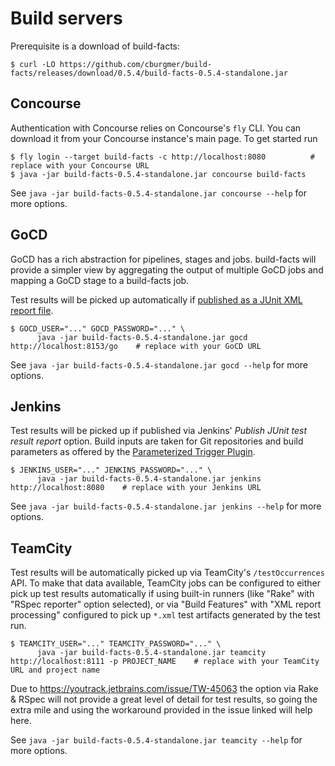 # Build servers

Prerequisite is a download of build-facts:

    $ curl -LO https://github.com/cburgmer/build-facts/releases/download/0.5.4/build-facts-0.5.4-standalone.jar

## Concourse

Authentication with Concourse relies on Concourse's `fly` CLI. You can download
it from your Concourse instance's main page. To get started run

    $ fly login --target build-facts -c http://localhost:8080          # replace with your Concourse URL
    $ java -jar build-facts-0.5.4-standalone.jar concourse build-facts

See `java -jar build-facts-0.5.4-standalone.jar concourse --help` for more
options.


## GoCD

GoCD has a rich abstraction for pipelines, stages and jobs. build-facts will
provide a simpler view by aggregating the output of multiple GoCD jobs and
mapping a GoCD stage to a build-facts job.

Test results will be picked up automatically if
[published as a JUnit XML report file](https://www.go.cd/documentation/user/current/configuration/dev_upload_test_report.html).

    $ GOCD_USER="..." GOCD_PASSWORD="..." \
          java -jar build-facts-0.5.4-standalone.jar gocd http://localhost:8153/go    # replace with your GoCD URL

See `java -jar build-facts-0.5.4-standalone.jar gocd --help` for more options.


## Jenkins

Test results will be picked up if published via Jenkins' *Publish JUnit test
result report* option. Build inputs are taken for Git repositories and build
parameters as offered by the
[Parameterized Trigger Plugin](https://wiki.jenkins-ci.org/display/JENKINS/Parameterized+Trigger+Plugin).

    $ JENKINS_USER="..." JENKINS_PASSWORD="..." \
          java -jar build-facts-0.5.4-standalone.jar jenkins http://localhost:8080    # replace with your Jenkins URL

See `java -jar build-facts-0.5.4-standalone.jar jenkins --help` for more
options.


## TeamCity

Test results will be automatically picked up via TeamCity's `/testOccurrences`
API. To make that data available, TeamCity jobs can be configured to either pick
up test results automatically if using built-in runners (like "Rake" with "RSpec
reporter" option selected), or via "Build Features" with "XML report processing"
configured to pick up `*.xml` test artifacts generated by the test run.

    $ TEAMCITY_USER="..." TEAMCITY_PASSWORD="..." \
          java -jar build-facts-0.5.4-standalone.jar teamcity http://localhost:8111 -p PROJECT_NAME    # replace with your TeamCity URL and project name

Due to https://youtrack.jetbrains.com/issue/TW-45063 the option via Rake & RSpec
will not provide a great level of detail for test results, so going the extra
mile and using the workaround provided in the issue linked will help here.

See `java -jar build-facts-0.5.4-standalone.jar teamcity --help` for more
options.
